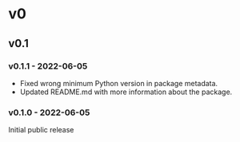 # v0

## v0.1

### v0.1.1 - 2022-06-05

- Fixed wrong minimum Python version in package metadata.
- Updated README.md with more information about the package.

### v0.1.0 - 2022-06-05

Initial public release